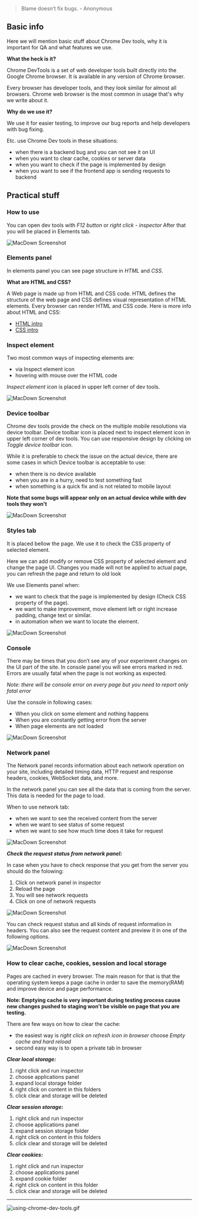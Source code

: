> Blame doesn’t fix bugs. - Anonymous

## Basic info
Here we will mention basic stuff about Chrome Dev tools, why it is important for QA and what features we use.

**What the heck is it?**

Chrome DevTools is a set of web developer tools built directly into the Google Chrome browser. It is available in any version of Chrome browser.

Every browser has developer tools, and they look similar for almost all browsers. Chrome web browser is the most common in usage that's why we write about it.

**Why do we use it?**

We use it for easier testing, to improve our bug reports and help developers with bug fixing.

Etc. use Chrome Dev tools in these situations:

* when there is a backend bug and you can not see it on UI
* when you want to clear cache, cookies or server data
* when you want to check if the page is implemented by design
* when you want to see if the frontend app is sending requests to backend

## Practical stuff

### How to use

You can open dev tools with *F12 button* or *right click - inspector*
After that you will be placed in Elements tab.

![MacDown Screenshot](/img/inspector.png)

### Elements panel

In elements panel you can see page structure in *HTML* and *CSS*.

**What are HTML and CSS?**

A Web page is made up from HTML and CSS code. HTML defines the structure of the web page and CSS defines visual representation of HTML elements. Every browser can render HTML and CSS code.
Here is more info about HTML and CSS:

* [HTML intro](https://www.w3schools.com/html/html_intro.asp)
* [CSS intro](https://www.w3schools.com/css/css_intro.asp)

### Inspect element

Two most common ways of inspecting elements are:

* via Inspect element icon
* hovering with mouse over the HTML code

*Inspect element icon* is placed in upper left corner of dev tools.

![MacDown Screenshot](/img/inspectElement.png)

### Device toolbar

Chrome dev tools provide the check on the multiple mobile resolutions via device toolbar. Device toolbar icon is placed next to inspect element icon in upper left corner of dev tools.
You can use responsive design by clicking on *Toggle device toolbar* icon.

While it is preferable to check the issue on the actual device, there are some cases in which Device toolbar is acceptable to use:

* when there is no device available
* when you are in a hurry, need to test something fast
* when something is a quick fix and is not related to mobile layout

**Note that some bugs will appear only on an actual device while with dev tools they won't**

![MacDown Screenshot](/img/responsive.png)

### Styles tab

It is placed bellow the page. We use it to check the CSS property of selected element.

Here we can add modify or remove CSS property of selected element and change the page UI. Changes you made will not be applied to actual page, you can refresh the page and return to old look

We use Elements panel when:

* we want to check that the page is implemented by design (Check CSS property of the page).
* we want to make improvement, move element left or right increase padding, change text or similar.
* in automation when we want to locate the element.

![MacDown Screenshot](/img/Style.png)

### Console

There may be times that you don’t see any of your experiment changes on the UI part of the site. In console panel you will see errors marked in red. Errors are usually fatal when the page is not working as expected.

*Note: there will be console error on every page but you need to report only fatal error*

Use the console in following cases:

* When you click on some element and nothing happens
* When you are constantly getting error from the server
* When page elements are not loaded

![MacDown Screenshot](/img/Console.png)

### Network panel

The Network panel records information about each network operation on your site, including detailed timing data, HTTP request and response headers, cookies, WebSocket data, and more.

In the network panel you can see all the data that is coming from the server. This data is needed for the page to load.

When to use network tab:

* when we want to see the received content from the server
* when we want to see status of some request
* when we want to see how much time does it take for request

![MacDown Screenshot](/img/network.png)

***Check the request status from network panel:***

In case when you have to check response that you get from the server you should do the folowing:

1. Click on network panel in inspector
2. Reload the page
3. You will see network requests
4. Click on one of network requests

![MacDown Screenshot](/img/network-request.png)

You can check request status and all kinds of request information in headers.
You can also see the request content and preview it in one of the following options.

![MacDown Screenshot](/img/network-headers.png )

### How to clear cache, cookies, session and local storage

Pages are cached in every browser. The main reason for that is that the operating system keeps a page cache in order to save the memory(RAM) and improve device and page performance.

**Note: Emptying cache is very important during testing process cause new changes pushed to staging won't be visible on page that you are testing.**

There are few ways on how to clear the cache:

* the easiest way is *right click on refresh icon in browser* choose *Empty cache and hard reload*
* second easy way is to open a private tab in browser

***Clear local storage:***

1. right click and run inspector
2. choose applications panel
3. expand local storage folder
4. right click on content in this folders
5. click clear and storage will be deleted

***Clear session storage:***

1. right click and run inspector
2. choose applications panel
3. expand session storage folder
4. right click on content in this folders
5. click clear and storage will be deleted

***Clear cookies:***

1. right click and run inspector
2. choose applications panel
3. expand cookie folder
4. right click on content in this folder
5. click clear and storage will be deleted

---

![using-chrome-dev-tools.gif](/img/using-chrome-dev-tools.gif)
